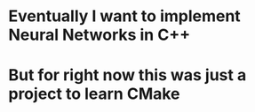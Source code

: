 # Eventually I want to implement Neural Networks in C++
# But for right now this was just a project to learn CMake